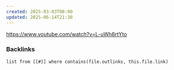 ```yaml
---
created: 2025-03-03T08:00
updated: 2025-06-14T21:38
---
```

https://www.youtube.com/watch?v=L-uWh8rtYto

### Backlinks
```dataview 
list from [[#]] where contains(file.outlinks, this.file.link)
```
